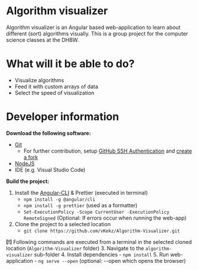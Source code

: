 # Algorithm visualizer

Algorithm visualizer is an Angular based web-application to learn about different (sort) algorithms visually.
This is a group project for the computer science classes at the DHBW.

# What will it be able to do?

- Visualize algorithms
- Feed it with custom arrays of data
- Select the speed of visualization

# Developer information

**Download the following software:**
- [Git](https://git-scm.com/downloads)
  - For further contribution, setup [GitHub SSH Authentication](https://docs.github.com/en/authentication/connecting-to-github-with-ssh/generating-a-new-ssh-key-and-adding-it-to-the-ssh-agent) and [create a fork](https://github.com/vKekz/Algorithm-Visualizer/fork)
- [NodeJS](https://nodejs.org/download/release/latest/)
- IDE (e.g. Visual Studio Code)

**Build the project:**
1. Install the [Angular-CLI](https://angular.dev/tools/cli/setup-local#install-the-angular-cli) & Prettier (executed in terminal)
    - `npm install -g @angular/cli`
    - `npm install -g prettier` (used as a formatter)
    - `Set-ExecutionPolicy -Scope CurrentUser -ExecutionPolicy RemoteSigned` (Optional: If errors occur when running the web-app)
2. Clone the project to a selected location
    - `git clone https://github.com/vKekz/Algorithm-Visualizer.git`

**[!]** Following commands are executed from a terminal in the selected cloned location (`Algorithm-Visualizer` folder)
3. Navigate to the `algorithm-visualizer` sub-folder
4. Install dependencies
    - `npm install`
5. Run web-application
    - `ng serve --open` (optional: --open which opens the browser)